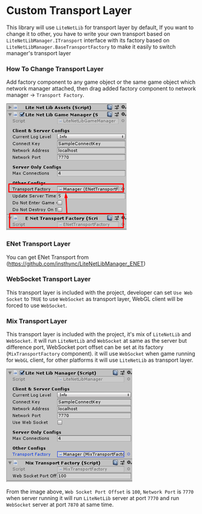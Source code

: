# Custom Transport Layer

This library will use `LiteNetLib` for transport layer by default, If you want to change it to other, you have to write your own transport based on `LiteNetLibManager.ITransport` interface with its factory based on `LiteNetLibManager.BaseTransportFactory` to make it easily to switch manager's transport layer

### How To Change Transport Layer

Add factory component to any game object or the same game object which network manager attached, then drag added factory component to network manager -> `Transport Factory`.

![Change Transport](../images/change_transport.png)

### ENet Transport Layer

You can get ENet Transport from (https://github.com/insthync/LiteNetLibManager_ENET)

### WebSocket Transport Layer

This transport layer is included with the project, developer can set `Use Web Socket` to `TRUE` to use `WebSocket` as transport layer, WebGL client will be forced to use `WebSocket`.

### Mix Transport Layer

This transport layer is included with the project, it's mix of `LiteNetLib` and `WebSocket`. it will run `LiteNetLib` and `WebSocket` at same as the server but difference port, WebSocket port offset can be set at its factory (`MixTransportFactory` component). it will use `WebSocket` when game running for `WebGL` client, for other platforms it will use `LiteNetLib` as transport layer.

![Mix Transport Configs](../images/mix_transport_configs.png)

From the image above, `Web Socket Port Offset` is `100`, `Network Port` is `7770` when server running it will run `LiteNetLib` server at port `7770` and run `WebSocket` server at port `7870` at same time.